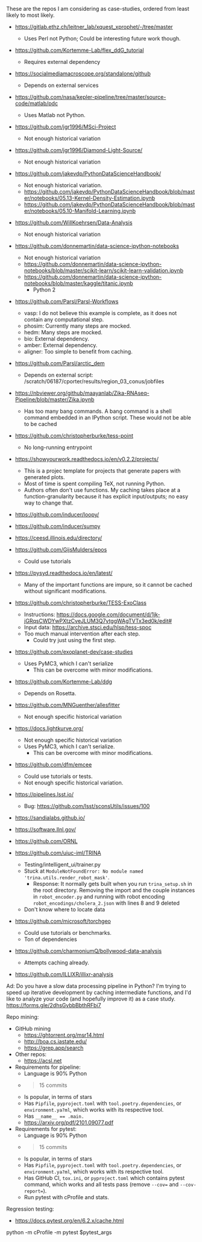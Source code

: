 These are the repos I am considering as case-studies, ordered from least likely to most likely.

- https://gitlab.ethz.ch/leitner_lab/xquest_xprophet/-/tree/master
  - Uses Perl not Python; Could be interesting future work though.
- https://github.com/Kortemme-Lab/flex_ddG_tutorial
  - Requires external dependency
- https://socialmediamacroscope.org/standalone/github
  - Depends on external services
- https://github.com/nasa/kepler-pipeline/tree/master/source-code/matlab/pdc
  - Uses Matlab not Python.


- https://github.com/jgr1996/MSci-Project
  - Not enough historical variation
- https://github.com/jgr1996/Diamond-Light-Source/
  - Not enough historical variation
- https://github.com/jakevdp/PythonDataScienceHandbook/
  - Not enough historical variation.
  - https://github.com/jakevdp/PythonDataScienceHandbook/blob/master/notebooks/05.13-Kernel-Density-Estimation.ipynb
  - https://github.com/jakevdp/PythonDataScienceHandbook/blob/master/notebooks/05.10-Manifold-Learning.ipynb
- https://github.com/WillKoehrsen/Data-Analysis
  - Not enough historical variation
- https://github.com/donnemartin/data-science-ipython-notebooks
  - Not enough historical variation
  - https://github.com/donnemartin/data-science-ipython-notebooks/blob/master/scikit-learn/scikit-learn-validation.ipynb
  - https://github.com/donnemartin/data-science-ipython-notebooks/blob/master/kaggle/titanic.ipynb
    - Python 2
- https://github.com/Parsl/Parsl-Workflows
  - vasp: I do not believe this example is complete, as it does not contain any computational step.
  - phosim: Currently many steps are mocked.
  - hedm: Many steps are mocked.
  - bio: External dependency.
  - amber: External dependency.
  - aligner: Too simple to benefit from caching.
- https://github.com/Parsl/arctic_dem
  - Depends on external script: /scratch/06187/cporter/results/region_03_conus/jobfiles
- https://nbviewer.org/github/maayanlab/Zika-RNAseq-Pipeline/blob/master/Zika.ipynb
  - Has too many bang commands. A bang command is a shell command embedded in an IPython script. These would not be able to be cached
- https://github.com/christopherburke/tess-point
  - No long-running entrypoint 
- https://showyourwork.readthedocs.io/en/v0.2.2/projects/
  - This is a projec template for projects that generate papers with generated plots.
  - Most of time is spent compiling TeX, not running Python.
  - Authors often don't use functions. My caching takes place at a function-granularity because it has explicit input/outputs; no easy way to change that.
- https://github.com/inducer/loopy/
- https://github.com/inducer/sumpy
- https://ceesd.illinois.edu/directory/
- https://github.com/GijsMulders/epos
  - Could use tutorials
- https://pysyd.readthedocs.io/en/latest/
  - Many of the important functions are impure, so it cannot be cached without significant modifications.
- https://github.com/christopherburke/TESS-ExoClass
  - Instructions: https://docs.google.com/document/d/1jk-jGRqsCWDYwPXtzCveJLUM3Q7ytggWAgTVTx3ed0k/edit#
  - Input data: https://archive.stsci.edu/hlsp/tess-spoc
  - Too much manual intervention after each step.
    - Could try just using the first step.
- https://github.com/exoplanet-dev/case-studies
  - Uses PyMC3, which I can't serialize
    - This can be overcome with minor modifications.
- https://github.com/Kortemme-Lab/ddg
  - Depends on Rosetta.
- https://github.com/MNGuenther/allesfitter
  - Not enough specific historical variation
- https://docs.lightkurve.org/
  - Not enough specific historical variation
  - Uses PyMC3, which I can't serialize.
    - This can be overcome with minor modifications.
- https://github.com/dfm/emcee
  - Could use tutorials or tests.
  - Not enough specific historical variation.
- https://pipelines.lsst.io/
  - Bug: https://github.com/lsst/sconsUtils/issues/100
- https://sandialabs.github.io/
- https://software.llnl.gov/
- https://github.com/ORNL
- https://github.com/uiuc-iml/TRINA
  - Testing/intelligent_ui/trainer.py
  - Stuck at `ModuleNotFoundError: No module named 'trina.utils.render_robot_mask'`.
    - Response: It normally gets built when you run `trina_setup.sh` in the root directory. Removing the import and the couple instances in `robot_encoder.py` and running with robot encoding `robot_encodings/cholera_2.json` with lines 8 and 9 deleted
  - Don't know where to locate data
- https://github.com/microsoft/torchgeo
  - Could use tutorials or benchmarks.
  - Ton of dependencies
- https://github.com/charmoniumQ/bollywood-data-analysis
  - Attempts caching already.
- https://github.com/ILLIXR/illixr-analysis

Ad:
Do you have a slow data processing pipeline in Python? I'm trying to speed up iterative development by caching intermediate functions, and I'd like to analyze your code (and hopefully improve it) as a case study. https://forms.gle/2dhsGvbbBbthRFbi7

Repo mining:
  - GitHub mining
    - https://ghtorrent.org/msr14.html
    - http://boa.cs.iastate.edu/
    - https://grep.app/search
  - Other repos:
    - https://acsl.net
- Requirements for pipeline:
  - Language is 90% Python
  - >15 commits
  - Is popular, in terms of stars
  - Has `Pipfile`, `pyproject.toml` with `tool.poetry.dependencies`, or `environment.ya?ml`, which works with its respective tool.
  - Has `__name__ == .main.`
  - https://arxiv.org/pdf/2101.09077.pdf
- Requirements for pytest:
  - Language is 90% Python
  - >15 commits
  - Is popular, in terms of stars
  - Has `Pipfile`, `pyproject.toml` with `tool.poetry.dependencies`, or `environment.ya?ml`, which works with its respective tool.
  - Has GitHub CI, `tox.ini`, or `pyproject.toml` which contains pytest command, which works and all tests pass (remove `--cov=` and `--cov-report=`).
  - Run pytest with cProfile and stats.

Regression testing:
- https://docs.pytest.org/en/6.2.x/cache.html

python -m cProfile -m pytest $pytest_args
